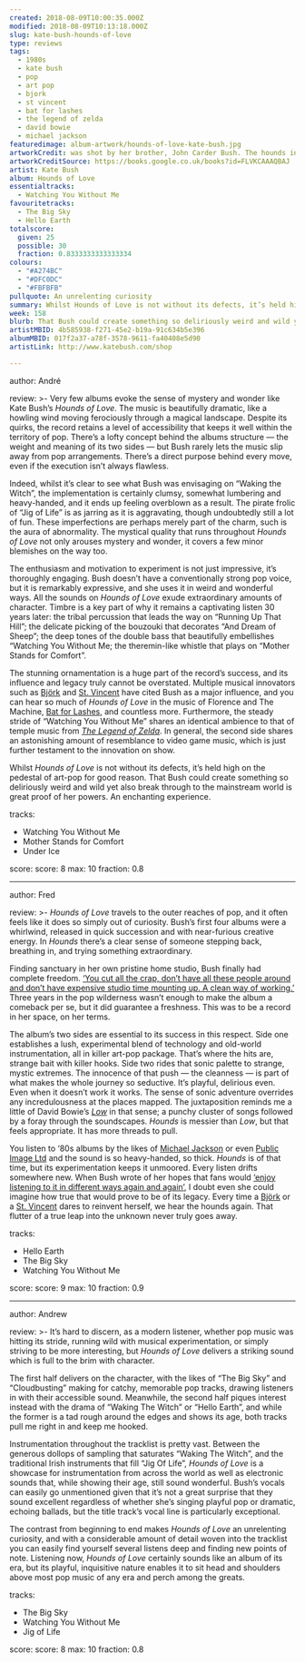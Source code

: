 ```yaml
---
created: 2018-08-09T10:00:35.000Z
modified: 2018-08-09T10:13:18.000Z
slug: kate-bush-hounds-of-love
type: reviews
tags:
  - 1980s
  - kate bush
  - pop
  - art pop
  - bjork
  - st vincent
  - bat for lashes
  - the legend of zelda
  - david bowie
  - michael jackson
featuredimage: album-artwork/hounds-of-love-kate-bush.jpg
artworkCredit: was shot by her brother, John Carder Bush. The hounds in question are Weimaraners. They were very energetic. John Bush recalls that, ‘For them to be involved in something as serious as a photo session for an album cover was far too exciting, and it took a long time and a lot of patience from us before they calmed down enough for the photos.’ He knew the photographs would work as he was taking them. ‘You always hope, but sometimes you actually know.’
artworkCreditSource: https://books.google.co.uk/books?id=FLVKCAAAQBAJ
artist: Kate Bush
album: Hounds of Love
essentialtracks:
  - Watching You Without Me
favouritetracks:
  - The Big Sky
  - Hello Earth
totalscore:
  given: 25
  possible: 30
  fraction: 0.8333333333333334
colours:
  - "#A274BC"
  - "#DFC0DC"
  - "#FBFBFB"
pullquote: An unrelenting curiosity
summary: Whilst Hounds of Love is not without its defects, it’s held high on the pedestal of art-pop for good reason. That Bush could create something so deliriously weird and wild yet also break through to the mainstream world is great proof of her powers.
week: 158
blurb: That Bush could create something so deliriously weird and wild yet also break through to the mainstream world is great proof of her powers.
artistMBID: 4b585938-f271-45e2-b19a-91c634b5e396
albumMBID: 017f2a37-a78f-3578-9611-fa40408e5d90
artistLink: http://www.katebush.com/shop

---
```


author: André

review: >-
  Very few albums evoke the sense of mystery and wonder like Kate Bush’s *Hounds of Love*. The music is beautifully dramatic, like a howling wind moving ferociously through a magical landscape. Despite its quirks, the record retains a level of accessibility that keeps it well within the territory of pop. There’s a lofty concept behind the albums structure — the weight and meaning of its two sides — but Bush rarely lets the music slip away from pop arrangements. There’s a direct purpose behind every move, even if the execution isn’t always flawless. 
  
  Indeed, whilst it’s clear to see what Bush was envisaging on “Waking the Witch”, the implementation is certainly clumsy, somewhat lumbering and heavy-handed, and it ends up feeling overblown as a result. The pirate frolic of “Jig of Life” is as jarring as it is aggravating, though undoubtedly still a lot of fun. These imperfections are perhaps merely part of the charm, such is the aura of abnormality. The mystical quality that runs throughout *Hounds of Love* not only arouses mystery and wonder, it covers a few minor blemishes on the way too.

  The enthusiasm and motivation to experiment is not just impressive, it’s thoroughly engaging. Bush doesn’t have a conventionally strong pop voice, but it is remarkably expressive, and she uses it in weird and wonderful ways. All the sounds on *Hounds of Love* exude extraordinary amounts of character. Timbre is a key part of why it remains a captivating listen 30 years later: the tribal percussion that leads the way on “Running Up That Hill”; the delicate picking of the bouzouki that decorates “And Dream of Sheep”; the deep tones of the double bass that beautifully embellishes “Watching You Without Me; the theremin-like whistle that plays on “Mother Stands for Comfort”. 
  
  The stunning ornamentation is a huge part of the record’s success, and its influence and legacy truly cannot be overstated. Multiple musical innovators such as [Björk](/reviews/bjork-homogenic/) and [St. Vincent](/reviews/st-vincent-st-vincent/) have cited Bush as a major influence, and you can hear so much of *Hounds of Love* in the music of Florence and The Machine, [Bat for Lashes](/reviews/bat-for-lashes-the-bride/), and countless more. Furthermore, the steady stride of “Watching You Without Me” shares an identical ambience to that of temple music from [*The Legend of Zelda*](/articles/hyrules-lament-the-music-of-twilight-princess/). In general, the second side shares an astonishing amount of resemblance to video game music, which is just further testament to the innovation on show. 
  
  Whilst *Hounds of Love* is not without its defects, it’s held high on the pedestal of art-pop for good reason. That Bush could create something so deliriously weird and wild yet also break through to the mainstream world is great proof of her powers. An enchanting experience.

tracks:
  - Watching You Without Me
  - ­­Mother Stands for Comfort
  - ­­Under Ice

score:
  score: 8
  max: 10
  fraction: 0.8

---
author: Fred

review: >-
  *Hounds of Love* travels to the outer reaches of pop, and it often feels like it does so simply out of curiosity. Bush’s first four albums were a whirlwind, released in quick succession and with near-furious creative energy. In *Hounds* there’s a clear sense of someone stepping back, breathing in, and trying something extraordinary. 
  
  Finding sanctuary in her own pristine home studio, Bush finally had complete freedom. [‘You cut all the crap, don’t have all these people around and don’t have expensive studio time mounting up. A clean way of working.’](http://gaffa.org/reaching/i89_tr.html) Three years in the pop wilderness wasn’t enough to make the album a comeback per se, but it did guarantee a freshness. This was to be a record in her space, on her terms.

  The album’s two sides are essential to its success in this respect. Side one establishes a lush, experimental blend of technology and old-world instrumentation, all in killer art-pop package. That’s where the hits are, strange bait with killer hooks. Side two rides that sonic palette to strange, mystic extremes. The innocence of that push — the cleanness — is part of what makes the whole journey so seductive. It’s playful, delirious even. Even when it doesn’t work it works. The sense of sonic adventure overrides any incredulousness at the places mapped. The juxtaposition reminds me a little of David Bowie’s [*Low*](/reviews/david-bowie-low/) in that sense; a punchy cluster of songs followed by a foray through the soundscapes. *Hounds* is messier than *Low*, but that feels appropriate. It has more threads to pull.

  You listen to ‘80s albums by the likes of [Michael Jackson](/reviews/michael-jackson-bad/) or even [Public Image Ltd](/reviews/public-image-ltd-9/) and the sound is so heavy-handed, so thick. *Hounds* is of that time, but its experimentation keeps it unmoored. Every listen drifts somewhere new. When Bush wrote of her hopes that fans would [‘enjoy listening to it in different ways again and again’](http://gaffa.org/garden/kate20.html), I doubt even she could imagine how true that would prove to be of its legacy. Every time a [Björk](/reviews/bjork-utopia/) or a [St. Vincent](/reviews/st-vincent-masseduction/) dares to reinvent herself, we hear the hounds again. That flutter of a true leap into the unknown never truly goes away.

tracks:
  - Hello Earth
  - ­­The Big Sky
  - ­­Watching You Without Me

score:
  score: 9
  max: 10
  fraction: 0.9

---
author: Andrew

review: >-
  It’s hard to discern, as a modern listener, whether pop music was hitting its stride, running wild with musical experimentation, or simply striving to be more interesting, but *Hounds of Love* delivers a striking sound which is full to the brim with character. 
  
  The first half delivers on the character, with the likes of “The Big Sky” and “Cloudbusting” making for catchy, memorable pop tracks, drawing listeners in with their accessible sound. Meanwhile, the second half piques interest instead with the drama of “Waking The Witch” or “Hello Earth”, and while the former is a tad rough around the edges and shows its age, both tracks pull me right in and keep me hooked. 
  
  Instrumentation throughout the tracklist is pretty vast. Between the generous dollops of sampling that saturates “Waking The Witch”, and the traditional Irish instruments that fill “Jig Of Life”, *Hounds of Love* is a showcase for instrumentation from across the world as well as electronic sounds that, while showing their age, still sound wonderful. Bush’s vocals can easily go unmentioned given that it’s not a great surprise that they sound excellent regardless of whether she’s singing playful pop or dramatic, echoing ballads, but the title track’s vocal line is particularly exceptional. 
  
  The contrast from beginning to end makes *Hounds of Love* an unrelenting curiosity, and with a considerable amount of detail woven into the tracklist you can easily find yourself several listens deep and finding new points of note. Listening now, *Hounds of Love* certainly sounds like an album of its era, but its playful, inquisitive nature enables it to sit head and shoulders above most pop music of any era and perch among the greats.

tracks:
  - The Big Sky
  - ­­Watching You Without Me
  - ­­Jig of Life
  
score:
  score: 8
  max: 10
  fraction: 0.8
